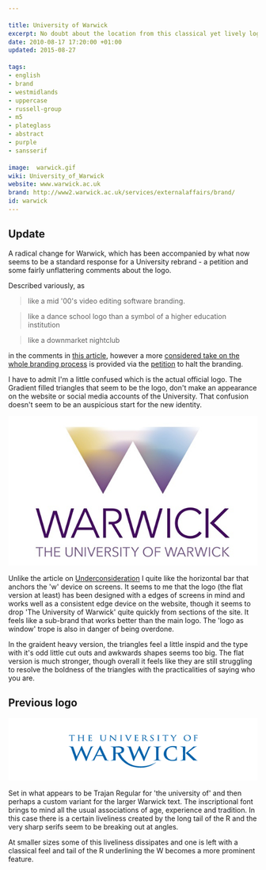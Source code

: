 ```yaml
---

title: University of Warwick
excerpt: No doubt about the location from this classical yet lively logo.
date: 2010-08-17 17:20:00 +01:00
updated: 2015-08-27

tags:
- english
- brand
- westmidlands
- uppercase
- russell-group
- m5
- plateglass
- abstract
- purple
- sansserif

image:  warwick.gif
wiki: University_of_Warwick
website: www.warwick.ac.uk
brand: http://www2.warwick.ac.uk/services/externalaffairs/brand/
id: warwick
---
```


## Update

A radical change for Warwick, which has been accompanied by what now seems to be a standard response for a University rebrand - a petition and some fairly unflattering comments about the logo.

Described variously, as

> like a mid '00's video editing software branding.

> like a dance school logo than a symbol of a higher education institution

> like a downmarket nightclub

in the comments in [this article](http://www.coventrytelegraph.net/news/warwick-university-students-react-shockingly-9112204), however a more [considered take on the whole branding process](http://theboar.org/2015/08/02/an-experts-take-on-the-warwick-rebranding/) is provided via the [petition](https://www.change.org/p/halt-the-re-branding-of-the-university-of-warwick) to halt the branding.

I have to admit I'm a little confused which is the actual official logo. The Gradient filled triangles that seem to be the logo, don't make an appearance on the website or social media accounts of the University. That confusion doesn't seem to be an auspicious start for the new identity.

![](/images/logospotter/warwick.jpg)

Unlike the article on [Underconsideration](http://www.underconsideration.com/brandnew/archives/new_logo_and_identity_for_university_of_warwick.php#.Vd6RZtNViko) I quite like the horizontal bar that anchors the 'w' device on screens. It seems to me that the logo (the flat version at least) has been designed with a edges of screens in mind and works well as a consistent edge device on the website, though it seems to drop 'The University of Warwick' quite quickly from sections of the site. It feels like a sub-brand that works better than the main logo. The 'logo as window' trope is also in danger of being overdone.

In the graident heavy version, the triangles feel a little inspid and the type with it's odd little cut outs and awkwards shapes seems too big. The flat version is much stronger, though overall it feels like they are still struggling to resolve the boldness of the triangles with the practicalities of saying who you are.

## Previous logo

![](/images/logospotter/warwick-old.gif)

Set in what appears to be Trajan Regular for 'the university of' and then perhaps a custom variant for the larger Warwick text. The inscriptional font brings to mind all the usual associations of age, experience and tradition. In this case there is a certain liveliness created by the long tail of the R and the very sharp serifs seem to be breaking out at angles.

At smaller sizes some of this liveliness dissipates and one is left with a classical feel and tail of the R underlining the W becomes a more prominent feature.
